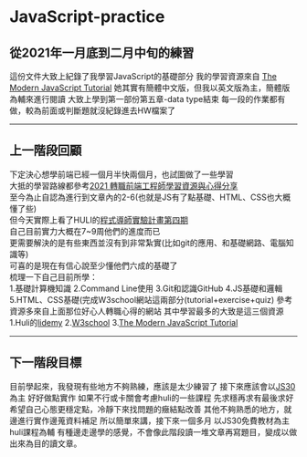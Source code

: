# JavaScript-practice
## 從2021年一月底到二月中旬的練習
這份文件大致上紀錄了我學習JavaScript的基礎部分
我的學習資源來自 [The Modern JavaScript Tutorial](https://javascript.info/)
她其實有簡體中文版，但我以英文版為主，簡體版為輔來進行閱讀
大致上學到第一部份第五章-data type結束
每一段的作業都有做，較為前面或判斷題就沒紀錄進去HW檔案了

---

## 上一階段回顧  
下定決心想學前端已經一個月半快兩個月，也試圖做了一些學習  
大抵的學習路線都參考[2021 轉職前端工程師學習資源與心得分享](https://jimmyswebnote.com/change-career-to-front-end-developer/?fbclid=IwAR1xLAIHdvxaVU39PNunhwcELCA9GaKUkWbgRWdU7V_jOW0yEB6l2fpazqc)  
至今為止自認為進行到文章內的2-6(也就是JS有了點基礎、HTML、CSS也大概懂了些)  
但今天實際上看了HULI的[程式導師實驗計畫第四期](https://github.com/Lidemy/mentor-program-4th)  
自己目前實力大概在7~9周他們的進度而已  
更需要解決的是有些東西並沒有到非常紮實(比如git的應用、和基礎網路、電腦知識等)  
可喜的是現在有信心說至少懂他們六成的基礎了  
梳理一下自己目前所學：  
1.基礎計算機知識
2.Command Line使用
3.Git和認識GitHub
4.JS基礎和邏輯
5.HTML、CSS基礎(完成W3school網站這兩部分(tutorial+exercise+quiz)
參考資源多來自上面那位好心人轉職心得的網站
其中學習最多的大致是這三個資源
1.Huli的[lidemy](https://lidemy.com/)
2.[W3school](https://www.w3schools.com/)
3.[The Modern JavaScript Tutorial](https://javascript.info/)

---

## 下一階段目標
目前學起來，我發現有些地方不夠熟練，應該是太少練習了
接下來應該會以[JS30](https://javascript30.com/)為主
好好做點實作
如果不行或卡關會考慮huli的一些課程
先求穩再求有最後求好
希望自己心態更穩定點，冷靜下來找問題的癥結點改善
其他不夠熟悉的地方，就邊進行實作邊蒐資料補足
所以簡單來講，接下來一個多月
以JS30免費教材為主
huli課程為輔
有種邊走邊學的感覺，不會像此階段讀一堆文章再寫題目，變成以做出來為目的讀文章。

